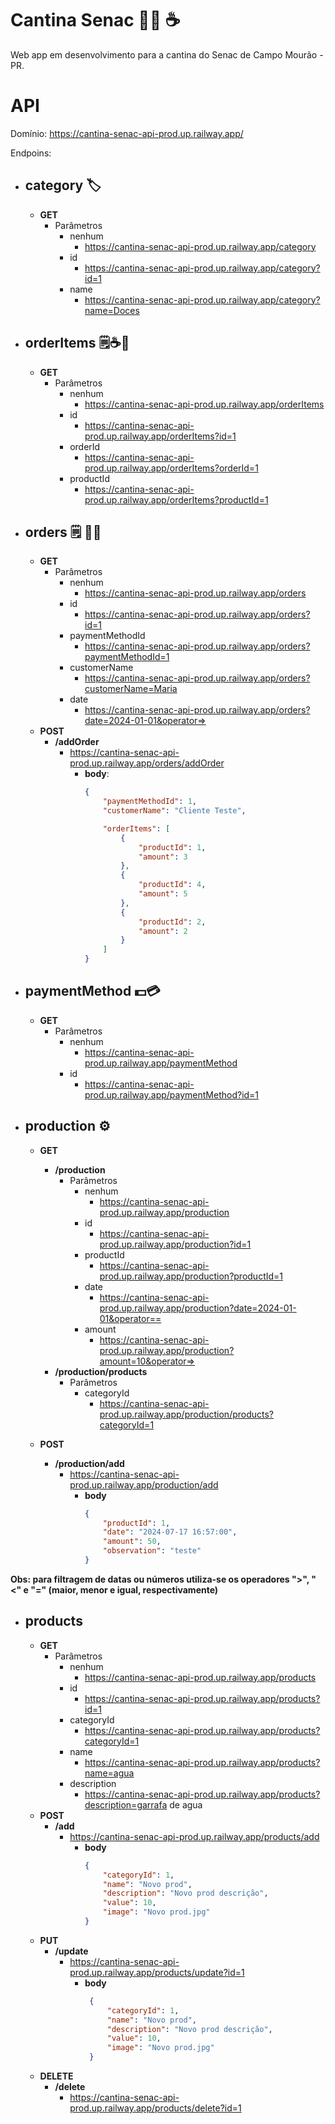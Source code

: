 # Cantina Senac 🍩🍰 ☕
Web app em desenvolvimento para a cantina do Senac de Campo Mourão - PR.

# API
Domínio: https://cantina-senac-api-prod.up.railway.app/

Endpoins:
- ## category 🏷️
    - **GET**
      - Parâmetros
        - nenhum
          - https://cantina-senac-api-prod.up.railway.app/category
        - id
          - https://cantina-senac-api-prod.up.railway.app/category?id=1
        - name
          - https://cantina-senac-api-prod.up.railway.app/category?name=Doces
- ## orderItems 🗒️☕🍰
    - **GET**
      - Parâmetros
        - nenhum
          - https://cantina-senac-api-prod.up.railway.app/orderItems
        - id
          - https://cantina-senac-api-prod.up.railway.app/orderItems?id=1
        - orderId
          - https://cantina-senac-api-prod.up.railway.app/orderItems?orderId=1
        - productId
          - https://cantina-senac-api-prod.up.railway.app/orderItems?productId=1
- ## orders 🗒️ ✍🏻
    - **GET**
        - Parâmetros
            - nenhum
                - https://cantina-senac-api-prod.up.railway.app/orders
            - id
                - https://cantina-senac-api-prod.up.railway.app/orders?id=1
            - paymentMethodId
                - https://cantina-senac-api-prod.up.railway.app/orders?paymentMethodId=1
            - customerName
                - https://cantina-senac-api-prod.up.railway.app/orders?customerName=Maria
            - date
                - https://cantina-senac-api-prod.up.railway.app/orders?date=2024-01-01&operator=>
    - **POST**
        - **/addOrder**
            - https://cantina-senac-api-prod.up.railway.app/orders/addOrder
                - **body**:
                    ```json
                    {
                        "paymentMethodId": 1,
                        "customerName": "Cliente Teste",
                    
                        "orderItems": [
                            {
                                "productId": 1,
                                "amount": 3
                            },
                            {
                                "productId": 4,
                                "amount": 5
                            },
                            {
                                "productId": 2,
                                "amount": 2
                            }
                        ]
                    }
                    ```
-  ## paymentMethod 💵💳
    - **GET**
        - Parâmetros
            - nenhum
                - https://cantina-senac-api-prod.up.railway.app/paymentMethod
            - id
                - https://cantina-senac-api-prod.up.railway.app/paymentMethod?id=1
-  ## production ⚙️
    - **GET**
        - **/production**
            - Parâmetros
                - nenhum
                    - https://cantina-senac-api-prod.up.railway.app/production
                - id
                    - https://cantina-senac-api-prod.up.railway.app/production?id=1
                - productId
                    - https://cantina-senac-api-prod.up.railway.app/production?productId=1
                - date
                    - https://cantina-senac-api-prod.up.railway.app/production?date=2024-01-01&operator==
                - amount
                    - https://cantina-senac-api-prod.up.railway.app/production?amount=10&operator=>
        - **/production/products**
            - Parâmetros
                - categoryId
                    - https://cantina-senac-api-prod.up.railway.app/production/products?categoryId=1   

    - **POST**
        - **/production/add**
            - https://cantina-senac-api-prod.up.railway.app/production/add
                - **body**
                    ```json
                    {
                        "productId": 1,
                        "date": "2024-07-17 16:57:00",
                        "amount": 50,
                        "observation": "teste"
                    }
                    ``` 
   
 **Obs: para filtragem de datas ou números utiliza-se os operadores **">"**, **"<"** e **"="** (maior, menor e igual, respectivamente)**

- ## products
    - **GET**
        - Parâmetros
            - nenhum
                - https://cantina-senac-api-prod.up.railway.app/products
            - id
                - https://cantina-senac-api-prod.up.railway.app/products?id=1
            - categoryId
                - https://cantina-senac-api-prod.up.railway.app/products?categoryId=1
            - name
                - https://cantina-senac-api-prod.up.railway.app/products?name=agua
            - description
                - https://cantina-senac-api-prod.up.railway.app/products?description=garrafa de agua
    - **POST**
        - **/add**
            - https://cantina-senac-api-prod.up.railway.app/products/add
                - **body** 
                    ```json
                    {
                        "categoryId": 1,
                        "name": "Novo prod",
                        "description": "Novo prod descrição",
                        "value": 10,
                        "image": "Novo prod.jpg"
                    }
                    ```
    - **PUT**
        - **/update**
            - https://cantina-senac-api-prod.up.railway.app/products/update?id=1
                - **body**
                   ```json
                    {
                        "categoryId": 1,
                        "name": "Novo prod",
                        "description": "Novo prod descrição",
                        "value": 10,
                        "image": "Novo prod.jpg"
                    }
                    ```
    - **DELETE**
        - **/delete**
            - https://cantina-senac-api-prod.up.railway.app/products/delete?id=1

